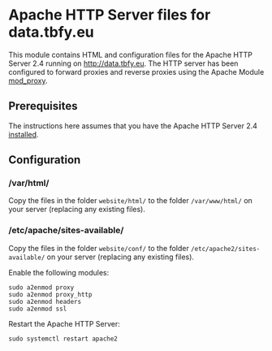 # Apache HTTP Server files for data.tbfy.eu
This module contains HTML and configuration files for the Apache HTTP Server 2.4 running on http://data.tbfy.eu. The HTTP server has been configured to forward proxies and reverse proxies using the Apache Module [mod_proxy](https://httpd.apache.org/docs/2.4/mod/mod_proxy.html).

## Prerequisites
The instructions here assumes that you have the Apache HTTP Server 2.4 [installed](https://httpd.apache.org/docs/2.4/install.html).

## Configuration

### /var/html/
Copy the files in the folder `website/html/` to the folder `/var/www/html/` on your server (replacing any existing files).

### /etc/apache/sites-available/
Copy the files in the folder `website/conf/` to the folder `/etc/apache2/sites-available/` on your server (replacing any existing files).

Enable the following modules:
```
sudo a2enmod proxy
sudo a2enmod proxy_http
sudo a2enmod headers
sudo a2enmod ssl
```

Restart the Apache HTTP Server:
```
sudo systemctl restart apache2
```
